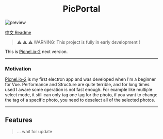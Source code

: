 <h1 align="center">PicPortal</h1>

![preview](https://i.imgur.com/qJXKAhT.png)

[中文 Readme](https://github.com/Proladon/Picnel.io-3/blob/master/README-TW.md)
> ⚠️ ⚠️ ⚠️ WARNING: This project is fully in early development !

This is [Picnel.io-2](https://github.com/Proladon/Picnel.io-2) next version.

---

### Motivation

[Picnel.io-2](https://github.com/Proladon/Picnel.io-2) is my first electron app and was developed when I'm a beginner for Vue. Performance and Structure are quite terrible, and for long times used I aware some operation is not fast enough. For example like multiple select mode, it still can only tag one tag for the photo, if you want to change the tag of a specific photo, you need to deselect all of the selected photos.

---

## Features

> ... wait for update

[vite]: https://github.com/vitejs/vite/
[electron]: https://github.com/electron/electron
[electron-builder]: https://github.com/electron-userland/electron-builder
[vue]: https://github.com/vuejs/vue-next
[vue-router]: https://github.com/vuejs/vue-router-next/
[typescript]: https://github.com/microsoft/TypeScript/
[spectron]: https://github.com/electron-userland/spectron
[vue-tsc]: https://github.com/johnsoncodehk/vue-tsc
[eslint-plugin-vue]: https://github.com/vuejs/eslint-plugin-vue
[cawa-93-github]: https://github.com/cawa-93/
[cawa-93-sponsor]: https://www.patreon.com/Kozack/
